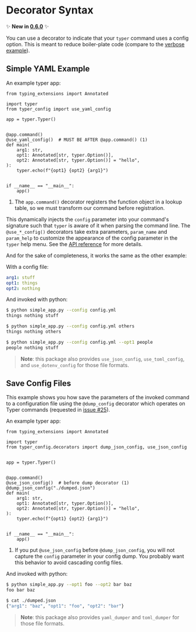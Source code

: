 # Decorator Syntax

✨ **New in [0.6.0](https://github.com/maxb2/typer-config/releases/tag/0.6.0)** ✨

You can use a decorator to indicate that your `typer` command uses a config option.
This is meant to reduce boiler-plate code (compare to the [verbose example](/examples/simple_yaml)).

## Simple YAML Example

An example typer app:
```{.python title="simple_app.py" test="true"}
from typing_extensions import Annotated

import typer
from typer_config import use_yaml_config

app = typer.Typer()


@app.command()
@use_yaml_config()  # MUST BE AFTER @app.command() (1)
def main(
    arg1: str,
    opt1: Annotated[str, typer.Option()],
    opt2: Annotated[str, typer.Option()] = "hello",
):
    typer.echo(f"{opt1} {opt2} {arg1}")


if __name__ == "__main__":
    app()
```

1. The `app.command()` decorator registers the function object in a lookup table, so we must transform our command before registration.

This dynamically injects the `config` parameter into your command's signature such that `typer` is aware of it when parsing the command line.
The `@use_*_config()` decorators take extra parameters, `param_name` and `param_help` to customize the appearance of the config parameter in the `typer` help menu. See the [API reference](/api/#typer_config.decorators.use_config) for more details.

And for the sake of completeness, it works the same as the other example:

With a config file:

```yaml title="config.yml"
arg1: stuff
opt1: things
opt2: nothing
```

And invoked with python:

```{.bash title="Terminal"}
$ python simple_app.py --config config.yml
things nothing stuff

$ python simple_app.py --config config.yml others
things nothing others

$ python simple_app.py --config config.yml --opt1 people
people nothing stuff
```

> **Note**: this package also provides `use_json_config`, `use_toml_config`, and `use_dotenv_config` for those file formats.

<!---
```{.python test="true" write="false"}
from typer.testing import CliRunner

RUNNER = CliRunner()

conf = "config.yml"


result = RUNNER.invoke(app, ["--config", conf])

assert result.exit_code == 0, f"Loading failed for {conf}\n\n{result.stdout}"
assert (
    result.stdout.strip() == "things nothing stuff"
), f"Unexpected output for {conf}"


result = RUNNER.invoke(app, ["--config", conf, "others"])

assert result.exit_code == 0, f"Loading failed for {conf}\n\n{result.stdout}"
assert (
    result.stdout.strip() == "things nothing others"
), f"Unexpected output for {conf}"

result = RUNNER.invoke(app, ["--config", conf, "--opt1", "people"])

assert result.exit_code == 0, f"Loading failed for {conf}\n\n{result.stdout}"
assert (
    result.stdout.strip() == "people nothing stuff"
), f"Unexpected output for {conf}"

```
--->

## Save Config Files

This example shows you how save the parameters of the invoked command to a configuration file using the `@dump_config` decorator which operates on Typer commands (requested in [issue #25](https://github.com/maxb2/typer-config/issues/25)).

An example typer app:
```{.python title="simple_app.py" test="true"}
from typing_extensions import Annotated

import typer
from typer_config.decorators import dump_json_config, use_json_config


app = typer.Typer()


@app.command()
@use_json_config()  # before dump decorator (1)
@dump_json_config("./dumped.json")
def main(
    arg1: str,
    opt1: Annotated[str, typer.Option()],
    opt2: Annotated[str, typer.Option()] = "hello",
):
    typer.echo(f"{opt1} {opt2} {arg1}")


if __name__ == "__main__":
    app()
```

1. If you put `@use_json_config` before `@dump_json_config`, you will not capture the `config` parameter in your config dump. You probably want this behavior to avoid cascading config files.


And invoked with python:

```{.bash title="Terminal"}
$ python simple_app.py --opt1 foo --opt2 bar baz
foo bar baz

$ cat ./dumped.json
{"arg1": "baz", "opt1": "foo", "opt2": "bar"}
```

> **Note**: this package also provides `yaml_dumper` and `toml_dumper` for those file formats.

<!---
```{.python test="true" write="false"}
from typer.testing import CliRunner

import json, os

RUNNER = CliRunner()

result = RUNNER.invoke(app, ["--opt1", "foo", "--opt2", "bar", "baz"])

assert result.exit_code == 0, "Application failed"
assert (
    result.stdout.strip() == "foo bar baz"
), "Unexpected output"


assert os.path.isfile("./dumped.json"), "Saved file does not exist"

with open("./dumped.json", "r") as f:
    assert json.load(f) == {"opt1": "foo", "opt2": "bar", "arg1": "baz"}, "Saved file has wrong contents"

```
--->